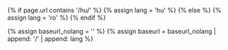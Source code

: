 {% if page.url contains '/hu/' %}
	{% assign lang = 'hu' %}
{% else %}
	{% assign lang = 'ro' %}
{% endif %}

{% assign baseurl_nolang = '' %}
{% assign baseurl = baseurl_nolang | append: '/' | append: lang %}
